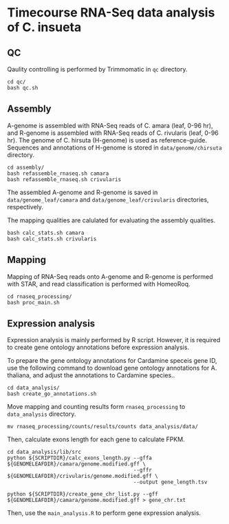 # Timecourse RNA-Seq data analysis of C. insueta


## QC

Qaulity controlling is performed by Trimmomatic in `qc` directory.

```
cd qc/
bash qc.sh
```



## Assembly

A-genome is assembled with RNA-Seq reads of C. amara (leaf, 0-96 hr),
and R-genome is assembled with RNA-Seq reads of C. rivularis (leaf, 0-96 hr).
The genome of C. hirsuta (H-genome) is used as reference-guide.
Sequences and annotations of H-genome is stored in `data/genome/chirsuta` directory.

```
cd assembly/
bash refassemble_rnaseq.sh camara
bash refassemble_rnaseq.sh crivularis
```

The assembled A-genome and R-genome is saved in
`data/genome_leaf/camara` and `data/genome_leaf/crivularis` directories, respectively.


The mapping qualities are calulated for evaluating the assembly qualities.


```
bash calc_stats.sh camara
bash calc_stats.sh crivularis
```




## Mapping

Mapping of RNA-Seq reads onto A-genome and R-genome is performed
with STAR, and read classification is performed with HomeoRoq.


```
cd rnaseq_processing/
bash proc_main.sh
```





## Expression analysis

Expression analysis is mainly performed by R script.
However, it is required to create gene ontology annotations before
expression analysis.

To prepare the gene ontology annotations for Cardamine speceis gene ID,
use the following command to download gene ontology annotations for
A. thaliana, and adjust the annotations to Cardamine species..


```
cd data_analysis/
bash create_go_annotations.sh
```

Move mapping and counting results form `rnaseq_processing` to `data_analysis` directory.

```
mv rnaseq_processing/counts/results/counts data_analysis/data/
```

Then, calculate exons length for each gene to calculate FPKM.


```
cd data_analysis/lib/src
python ${SCRIPTDIR}/calc_exons_length.py --gffa ${GENOMELEAFDIR}/camara/genome.modified.gff \
                                         --gffr ${GENOMELEAFDIR}/crivularis/genome.modified.gff \
                                         --output gene_length.tsv

python ${SCRIPTDIR}/create_gene_chr_list.py --gff ${GENOMELEAFDIR}/camara/genome.modified.gff > gene_chr.txt

```

Then, use the `main_analysis.R` to perform gene expression analysis.




